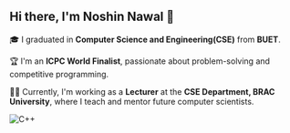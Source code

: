 ## Hi there, I'm Noshin Nawal 👋

🎓 I graduated in **Computer Science and Engineering(CSE)** from **BUET**.

🏆 I'm an **ICPC World Finalist**, passionate about problem-solving and competitive programming.

👩‍🏫 Currently, I'm working as a **Lecturer** at the **CSE Department, BRAC University**, where I teach and mentor future computer scientists.

![C++](https://img.shields.io/badge/C++-00599C?style=flat&logo=c%2b%2b&logoColor=white)
